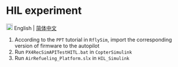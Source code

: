 # HIL experiment

<img src="https://gw.alipayobjects.com/zos/antfincdn/R8sN%24GNdh6/language.svg" width="18"> English | [简体中文](./README_zh.md)

1. According to the `PPT` tutorial in `RflySim`, import the corresponding version of firmware to the autopilot
2. Run `PX4RecSimAPITestHITL.bat` in `CopterSimulink`
3. Run `AirRefueling_Platform.slx` in `HIL_Simulink`

